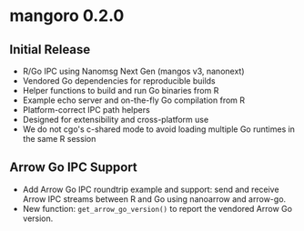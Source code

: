 # mangoro 0.2.0

## Initial Release

- R/Go IPC using Nanomsg Next Gen (mangos v3, nanonext)
- Vendored Go dependencies for reproducible builds
- Helper functions to build and run Go binaries from R
- Example echo server and on-the-fly Go compilation from R
- Platform-correct IPC path helpers
- Designed for extensibility and cross-platform use
- We do not cgo's c-shared mode to avoid loading multiple Go runtimes in the same R session

## Arrow Go IPC Support

- Add Arrow Go IPC roundtrip example and support: send and receive Arrow IPC streams between R and Go using nanoarrow and arrow-go.
- New function: `get_arrow_go_version()` to report the vendored Arrow Go version.